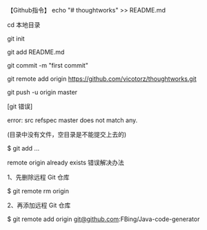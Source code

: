 【Github指令】
echo "# thoughtworks" >> README.md

cd 本地目录

git init

git add README.md

git commit -m "first commit"

git remote add origin https://github.com/vicotorz/thoughtworks.git

git push -u origin master


[git 错误]

error: src refspec master does not match any.

(目录中没有文件，空目录是不能提交上去的)

$ git add ...


remote origin already exists 错误解决办法

1、先删除远程 Git 仓库

$ git remote rm origin

2、再添加远程 Git 仓库

$ git remote add origin git@github.com:FBing/Java-code-generator
